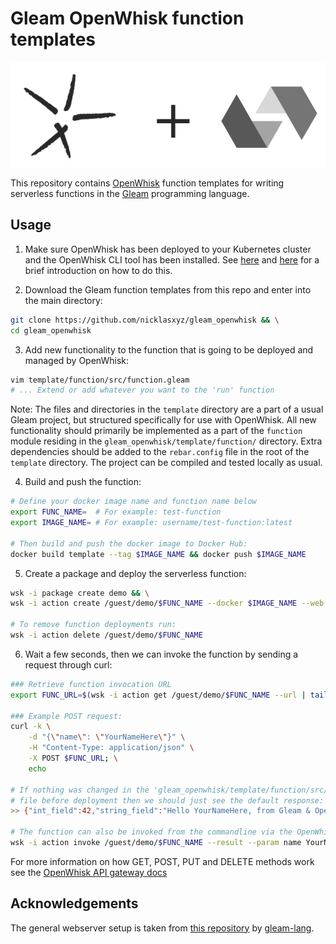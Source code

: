 
# Gleam OpenWhisk function templates

<p align="center">
  <img src="preview/logo.png" />
</p>

This repository contains [OpenWhisk](https://openwhisk.apache.org/) function templates for writing serverless functions in the [Gleam](https://github.com/gleam-lang/gleam) programming language.

## Usage

1. Make sure OpenWhisk has been deployed to your Kubernetes cluster and the OpenWhisk CLI tool has been installed. See [here](https://github.com/NicklasXYZ/selfhosted-serverless) and [here](https://github.com/NicklasXYZ/selfhosted-serverless/blob/main/OpenWhisk.md) for a brief introduction on how to do this.

2. Download the Gleam function templates from this repo and enter into the main directory:

```bash
git clone https://github.com/nicklasxyz/gleam_openwhisk && \
cd gleam_openwhisk
```

3. Add new functionality to the function that is going to be deployed and managed by OpenWhisk:

``` bash
vim template/function/src/function.gleam
# ... Extend or add whatever you want to the 'run' function  
```

Note: The files and directories in the `template` directory are a part of a usual Gleam project, but structured specifically for use with OpenWhisk. All new functionality should primarily be implemented as a part of the `function` module residing in the `gleam_openwhisk/template/function/` directory. Extra dependencies should be added to the `rebar.config` file in the root of the `template` directory. The project can be compiled and tested locally as usual.

4. Build and push the function:

```bash
# Define your docker image name and function name below
export FUNC_NAME=  # For example: test-function
export IMAGE_NAME= # For example: username/test-function:latest

# Then build and push the docker image to Docker Hub:
docker build template --tag $IMAGE_NAME && docker push $IMAGE_NAME
```

5. Create a package and deploy the serverless function:

```bash
wsk -i package create demo && \
wsk -i action create /guest/demo/$FUNC_NAME --docker $IMAGE_NAME --web true

# To remove function deployments run:
wsk -i action delete /guest/demo/$FUNC_NAME
```

6. Wait a few seconds, then we can invoke the function by sending a request through curl:

```bash
### Retrieve function invocation URL
export FUNC_URL=$(wsk -i action get /guest/demo/$FUNC_NAME --url | tail -1)

### Example POST request:
curl -k \
    -d "{\"name\": \"YourNameHere\"}" \
    -H "Content-Type: application/json" \
    -X POST $FUNC_URL; \
    echo

# If nothing was changed in the 'gleam_openwhisk/template/function/src/function.gleam'
# file before deployment then we should just see the default response:
>> {"int_field":42,"string_field":"Hello YourNameHere, from Gleam & OpenWhisk!"}

# The function can also be invoked from the commandline via the OpenWhisk CLI:
wsk -i action invoke /guest/demo/$FUNC_NAME --result --param name YourNameHere
```

For more information on how GET, POST, PUT and DELETE methods work see the [OpenWhisk API gateway docs](https://github.com/apache/openwhisk/blob/master/docs/apigateway.md)

## Acknowledgements

The general webserver setup is taken from [this repository](https://github.com/gleam-lang/example-echo-server) by [gleam-lang](https://github.com/gleam-lang).
